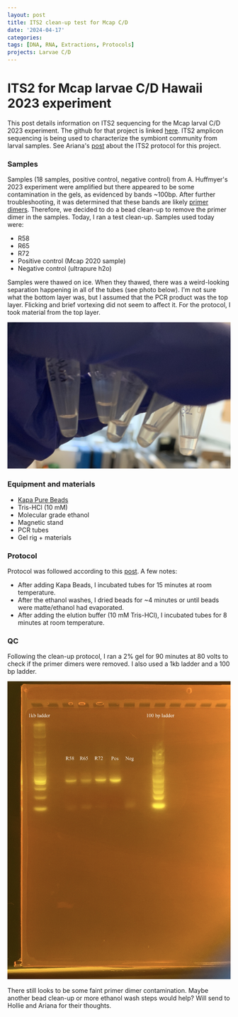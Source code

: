 ```yaml
---
layout: post
title: ITS2 clean-up test for Mcap C/D
date: '2024-04-17'
categories:
tags: [DNA, RNA, Extractions, Protocols]
projects: Larvae C/D 
---
```


# ITS2 for Mcap larvae C/D Hawaii 2023 experiment 

This post details information on ITS2 sequencing for the Mcap larval C/D 2023 experiment. The github for that project is linked [here](https://github.com/AHuffmyer/larval_symbiont_TPC).  ITS2 amplicon sequencing is being used to characterize the symbiont community from larval samples. See Ariana's [post](https://ahuffmyer.github.io/ASH_Putnam_Lab_Notebook/ITS2-amplicon-PCR-and-preparation-for-sequencing-20240326/) about the ITS2 protocol for this project. 

### Samples 

Samples (18 samples, positive control, negative control) from A. Huffmyer's 2023 experiment were amplified but there appeared to be some contamination in the gels, as evidenced by bands ~100bp. After further troubleshooting, it was determined that these bands are likely [primer dimers](https://www.minipcr.com/primer-dimer-pcr/). Therefore, we decided to do a bead clean-up to remove the primer dimer in the samples. Today, I ran a test clean-up. Samples used today were: 

- R58
- R65
- R72
- Positive control (Mcap 2020 sample)
- Negative control (ultrapure h2o)

Samples were thawed on ice. When they thawed, there was a weird-looking separation happening in all of the tubes (see photo below). I'm not sure what the bottom layer was, but I assumed that the PCR product was the top layer. Flicking and brief vortexing did not seem to affect it. For the protocol, I took material from the top layer.

![](https://raw.githubusercontent.com/JillAshey/JillAshey_Putnam_Lab_Notebook/master/images/samples_20240417.jpg)

### Equipment and materials 

- [Kapa Pure Beads](https://elabdoc-prod.roche.com/eLD/web/pi/en/products/SEQ-KAPA-0161?searchTerm=07983271001&catalog=Researcher&orderBy=Relevance)
- Tris-HCl (10 mM)
- Molecular grade ethanol
- Magnetic stand 
- PCR tubes 
- Gel rig + materials 

### Protocol 

Protocol was followed according to this [post](https://github.com/AHuffmyer/ASH_Putnam_Lab_Notebook/blob/master/_posts/2024-04-01-KAPA-bead-clean-up-protocol-for-removal-of-primer-dimers-from-PCR-product.md). A few notes: 

- After adding Kapa Beads, I incubated tubes for 15 minutes at room temperature.
- After the ethanol washes, I dried beads for ~4 minutes or until beads were matte/ethanol had evaporated. 
- After adding the elution buffer (10 mM Tris-HCl), I incubated tubes for 8 minutes at room temperature. 

### QC 

Following the clean-up protocol, I ran a 2% gel for 90 minutes at 80 volts to check if the primer dimers were removed. I also used a 1kb ladder and a 100 bp ladder. 

![](https://raw.githubusercontent.com/JillAshey/JillAshey_Putnam_Lab_Notebook/master/images/gel_20240417.JPG)

There still looks to be some faint primer dimer contamination. Maybe another bead clean-up or more ethanol wash steps would help? Will send to Hollie and Ariana for their thoughts. 

